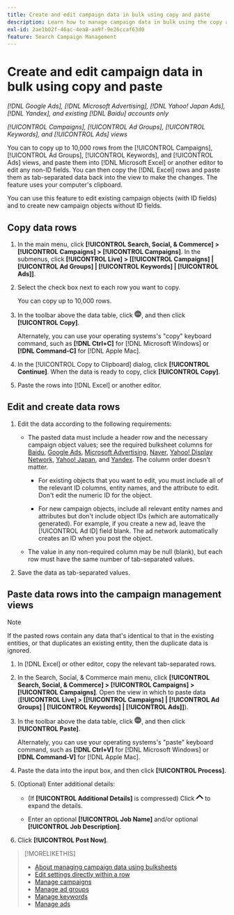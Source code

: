 ```yaml
---
title: Create and edit campaign data in bulk using copy and paste
description: Learn how to manage campaign data in bulk using the copy and paste feature.
exl-id: 2ae1b02f-46ac-4ea8-aa9f-9e26ccaf63d0
feature: Search Campaign Management
---
```

# Create and edit campaign data in bulk using copy and paste

*[!DNL Google Ads], [!DNL Microsoft Advertising], [!DNL Yahoo! Japan Ads], [!DNL Yandex], and existing [!DNL Baidu] accounts only*

*[!UICONTROL Campaigns], [!UICONTROL Ad Groups], [!UICONTROL Keywords], and [!UICONTROL Ads] views*

You can to copy up to 10,000 rows from the [!UICONTROL Campaigns], [!UICONTROL Ad Groups], [!UICONTROL Keywords], and [!UICONTROL Ads] views, and paste them into [!DNL Microsoft Excel] or another editor to edit any non-ID fields. You can then copy the [!DNL Excel] rows and paste them as tab-separated data back into the view to make the changes. The feature uses your computer's clipboard.

You can use this feature to edit existing campaign objects (with ID fields) and to create new campaign objects without ID fields.

## Copy data rows

1. In the main menu, click **[!UICONTROL Search, Social, & Commerce] > [!UICONTROL Campaigns] > [!UICONTROL Campaigns]**. In the submenus, click **[!UICONTROL Live] > \[[!UICONTROL Campaigns] \| [!UICONTROL Ad Groups] \| [!UICONTROL Keywords] \| [!UICONTROL Ads]\]**.

1. Select the check box next to each row you want to copy.

   You can copy up to 10,000 rows.

1. In the toolbar above the data table, click ![More](/help/search-social-commerce/assets/more.png "More"), and then click **[!UICONTROL Copy]**.

   Alternately, you can use your operating systems's "copy" keyboard command, such as **[!DNL Ctrl+C]** for [!DNL Microsoft Windows] or **[!DNL Command-C]** for [!DNL Apple Mac].

1. In the [!UICONTROL Copy to Clipboard] dialog, click **[!UICONTROL Continue]**. When the data is ready to copy, click **[!UICONTROL Copy]**.

1. Paste the rows into [!DNL Excel] or another editor.

## Edit and create data rows

1. Edit the data according to the following requirements:

   * The pasted data must include a header row and the necessary campaign object values; see the required bulksheet columns for [Baidu](/help/search-social-commerce/campaign-management/bulksheets/bulksheet-data-formats/bulksheet-data-baidu.md), [Google Ads](/help/search-social-commerce/campaign-management/bulksheets/bulksheet-data-formats/bulksheet-data-google.md), [Microsoft Advertising](/help/search-social-commerce/campaign-management/bulksheets/bulksheet-data-formats/bulksheet-data-microsoft.md), [Naver](/help/search-social-commerce/campaign-management/bulksheets/bulksheet-data-formats/bulksheet-data-naver.md), [Yahoo! Display Network](/help/search-social-commerce/campaign-management/bulksheets/bulksheet-data-formats/bulksheet-data-yahoo-display-network.md), [Yahoo! Japan](/help/search-social-commerce/campaign-management/bulksheets/bulksheet-data-formats/bulksheet-data-yahoo-japan.md), and [Yandex](/help/search-social-commerce/campaign-management/bulksheets/bulksheet-data-formats/bulksheet-data-yandex.md). The column order doesn't matter.
     
     * For existing objects that you want to edit, you must include all of the relevant ID columns, entity names, and the attribute to edit. Don't edit the numeric ID for the object.
     
     * For new campaign objects, include all relevant entity names and attributes but don't include object IDs (which are automatically generated). For example, if you create a new ad, leave the [!UICONTROL Ad ID] field blank. The ad network automatically creates an ID when you post the object.
   
   * The value in any non-required column may be null (blank), but each row must have the same number of tab-separated values.

1. Save the data as tab-separated values.

## Paste data rows into the campaign management views

>[!NOTE]
>
>If the pasted rows contain any data that's identical to that in the existing entities, or that duplicates an existing entity, then the duplicate data is ignored.

1. In [!DNL Excel] or other editor, copy the relevant tab-separated rows.

1. In the Search, Social, & Commerce main menu, click **[!UICONTROL Search, Social, & Commerce] > [!UICONTROL Campaigns] > [!UICONTROL Campaigns]**. Open the view in which to paste data (**[!UICONTROL Live] > \[[!UICONTROL Campaigns] \| [!UICONTROL Ad Groups] \| [!UICONTROL Keywords] \| [!UICONTROL Ads]\]**).

1. In the toolbar above the data table, click ![More](/help/search-social-commerce/assets/more.png "More"), and then click **[!UICONTROL Paste]**.

   Alternately, you can use your operating systems's "paste" keyboard command, such as **[!DNL Ctrl+V]** for [!DNL Microsoft Windows] or **[!DNL Command-V]** for [!DNL Apple Mac].

1. Paste the data into the input box, and then click **[!UICONTROL Process]**.

1. (Optional) Enter additional details:
   
   * (If **[!UICONTROL Additional Details]** is compressed) Click ![Open](/help/search-social-commerce/assets/chevron-up.png "Open") to expand the details.
   
   * Enter an optional **[!UICONTROL Job Name]** and/or optional **[!UICONTROL Job Description]**.

1. Click **[!UICONTROL Post Now]**.


>[!MORELIKETHIS]
>
>* [About managing campaign data using bulksheets](/help/search-social-commerce/campaign-management/bulksheets/bulksheet-about.md)
>* [Edit settings directly within a row](/help/search-social-commerce/common-tasks/settings-edit-within-row.md)
>* [Manage campaigns](/help/search-social-commerce/campaign-management/campaigns/campaign-manage.md)
>* [Manage ad groups](/help/search-social-commerce/campaign-management/campaigns/ad-group-manage.md)
>* [Manage keywords](/help/search-social-commerce/campaign-management/campaigns/keyword-manage.md)
>* [Manage ads](/help/search-social-commerce/campaign-management/campaigns/ad-manage.md)
